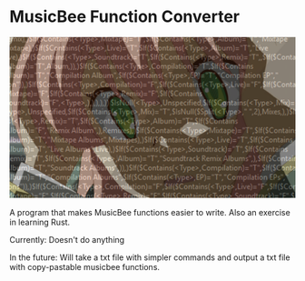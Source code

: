 # MusicBee Function Converter
![](img.png)

A program that makes MusicBee functions easier to write. Also an exercise in learning Rust.

Currently: Doesn't do anything

In the future: Will take a txt file with simpler commands and output a txt file with copy-pastable musicbee functions.
